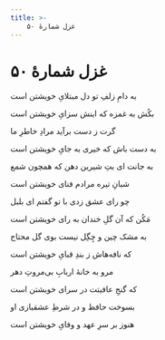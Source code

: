 ```yaml
---
title: >-
    غزل شمارهٔ ۵۰
---
```

# غزل شمارهٔ ۵۰

<div class="b" id="bn1"><div class="m1"><p>به دامِ زلفِ تو دل مبتلایِ خویشتن است</p></div>
<div class="m2"><p>بکُش به غمزه که اینش سزایِ خویشتن است</p></div></div>
<div class="b" id="bn2"><div class="m1"><p>گرت ز دست برآید مرادِ خاطرِ ما</p></div>
<div class="m2"><p>به دست باش که خیری به جایِ خویشتن است</p></div></div>
<div class="b" id="bn3"><div class="m1"><p>به جانت ای بتِ شیرین دهن که همچون شمع</p></div>
<div class="m2"><p>شبانِ تیره مرادم فنای خویشتن است</p></div></div>
<div class="b" id="bn4"><div class="m1"><p>چو رای عشق زدی با تو گفتم ای بلبل</p></div>
<div class="m2"><p>مَکُن که آن گلِ خندان به رای خویشتن است</p></div></div>
<div class="b" id="bn5"><div class="m1"><p>به مشک چین و چِگِل نیست بوی گل محتاج</p></div>
<div class="m2"><p>که نافه‌هاش ز بندِ قبایِ خویشتن است</p></div></div>
<div class="b" id="bn6"><div class="m1"><p>مرو به خانهٔ اربابِ بی‌مروتِ دهر</p></div>
<div class="m2"><p>که گنجِ عافیتت در سرای خویشتن است</p></div></div>
<div class="b" id="bn7"><div class="m1"><p>بسوخت حافظ و در شرطِ عشقبازی او</p></div>
<div class="m2"><p>هنوز بر سرِ عهد و وفایِ خویشتن است</p></div></div>

